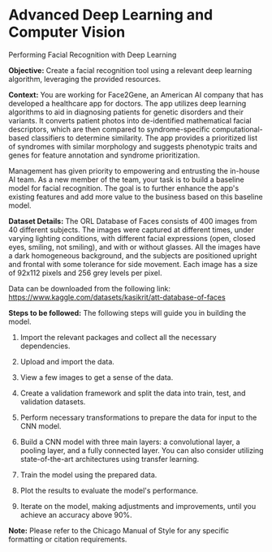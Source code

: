 # Advanced Deep Learning and Computer Vision

Performing Facial Recognition with Deep Learning
 
**Objective:** Create a facial recognition tool using a relevant deep learning algorithm, leveraging the provided resources.
 
**Context:** You are working for Face2Gene, an American AI company that has developed a healthcare app for doctors. The app utilizes deep learning algorithms to aid in diagnosing patients for genetic disorders and their variants. It converts patient photos into de-identified mathematical facial descriptors, which are then compared to syndrome-specific computational-based classifiers to determine similarity. The app provides a prioritized list of syndromes with similar morphology and suggests phenotypic traits and genes for feature annotation and syndrome prioritization.
 
Management has given priority to empowering and entrusting the in-house AI team. As a new member of the team, your task is to build a baseline model for facial recognition. The goal is to further enhance the app's existing features and add more value to the business based on this baseline model.
 
**Dataset Details:** The ORL Database of Faces consists of 400 images from 40 different subjects. The images were captured at different times, under varying lighting conditions, with different facial expressions (open, closed eyes, smiling, not smiling), and with or without glasses. All the images have a dark homogeneous background, and the subjects are positioned upright and frontal with some tolerance for side movement. Each image has a size of 92x112 pixels and 256 grey levels per pixel.
 
Data can be downloaded from the following link:
https://www.kaggle.com/datasets/kasikrit/att-database-of-faces
 
**Steps to be followed:** The following steps will guide you in building the model.
 
1. Import the relevant packages and collect all the necessary dependencies.
 
2. Upload and import the data.
 
3. View a few images to get a sense of the data.
 
4. Create a validation framework and split the data into train, test, and validation datasets.
 
5. Perform necessary transformations to prepare the data for input to the CNN model.
 
6. Build a CNN model with three main layers: a convolutional layer, a pooling layer, and a fully connected layer. You can also consider utilizing state-of-the-art architectures using transfer learning.
 
7. Train the model using the prepared data.
 
8. Plot the results to evaluate the model's performance.
 
9. Iterate on the model, making adjustments and improvements, until you achieve an accuracy above 90%.
 
**Note:** Please refer to the Chicago Manual of Style for any specific formatting or citation requirements.


